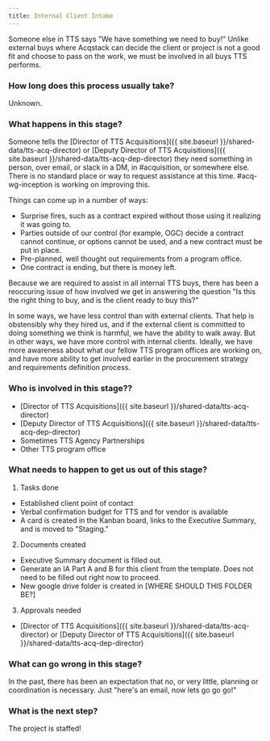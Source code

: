 ```yaml
---
title: Internal Client Intake
---
```

Someone else in TTS says "We have something we need to buy!" Unlike external buys where Acqstack can decide the client or project is not a good fit and choose to pass on the work, we must be involved in all buys TTS performs.

### How long does this process usually take?
Unknown.

### What happens in this stage? 
Someone tells the [Director of TTS Acquisitions]({{ site.baseurl }}/shared-data/tts-acq-director) or [Deputy Director of TTS Acquisitions]({{ site.baseurl }}/shared-data/tts-acq-dep-director) they need something in person, over email, or slack in a DM, in #acquisition, or somewhere else. There is no standard place or way to request assistance at this time. #acq-wg-inception is working on improving this.

Things can come up in a number of ways: 

- Surprise fires, such as a contract expired without those using it realizing it was going to.
- Parties outside of our control (for example, OGC) decide a contract cannot continue, or options cannot be used, and a new contract must be put in place.
- Pre-planned, well thought out requirements from a program office.
- One contract is ending, but there is money left.

Because we are required to assist in all internal TTS buys, there has been a reoccuring issue of how involved we get in answering the question "Is this the right thing to buy, and is the client ready to buy this?" 

In some ways, we have less control than with external clients. That help is obstensibly why they hired us, and if the external client is committed to doing something we think is harmful, we have the ability to walk away. But in other ways, we have more control with internal clients. Ideally, we have more awareness about what our fellow TTS program offices are working on, and have more ability to get involved earlier in the procurement strategy and requirements definition process.

### Who is involved in this stage??

- [Director of TTS Acquisitions]({{ site.baseurl }}/shared-data/tts-acq-director)
- [Deputy Director of TTS Acquisitions]({{ site.baseurl }}/shared-data/tts-acq-dep-director)
- Sometimes TTS Agency Partnerships
- Other TTS program office

### What needs to happen to get us out of this stage? 
1. Tasks done
  * Established client point of contact
  * Verbal confirmation budget for TTS and for vendor is available
  * A card is created in the Kanban board, links to the Executive Summary, and is moved to "Staging."
2. Documents created
  * Executive Summary document is filled out.
  * Generate an IA Part A and B for this client from the template. Does not need to be filled out right now to proceed.
  * New google drive folder is created in [WHERE SHOULD THIS FOLDER BE?]
3. Approvals needed
  * [Director of TTS Acquisitions]({{ site.baseurl }}/shared-data/tts-acq-director) or [Deputy Director of TTS Acquisitions]({{ site.baseurl }}/shared-data/tts-acq-dep-director)

### What can go wrong in this stage? 
In the past, there has been an expectation that no, or very little, planning or coordination is necessary. Just "here's an email, now lets go go go!"

### What is the next step?
The project is staffed!

